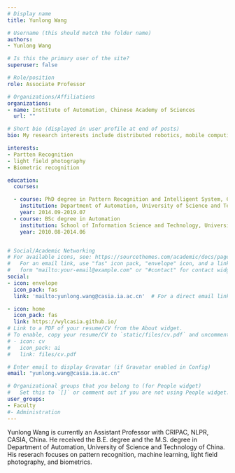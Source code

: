 ```yaml
---
# Display name
title: Yunlong Wang

# Username (this should match the folder name)
authors:
- Yunlong Wang

# Is this the primary user of the site?
superuser: false

# Role/position
role: Associate Professor

# Organizations/Affiliations
organizations:
- name: Institute of Automation, Chinese Academy of Sciences
  url: ""

# Short bio (displayed in user profile at end of posts)
bio: My research interests include distributed robotics, mobile computing and programmable matter.

interests:
- Partten Recognition
- light field photography
- Biometric recognition

education:
  courses:

  - course: PhD degree in Pattern Recognition and Intelligent System, Control Science and Engineering
    institution: Department of Automation, University of Science and Technology of China (USTC)
    year: 2014.09-2019.07
  - course: BSc degree in Automation
    institution: School of Information Science and Technology, University of Science and Technology of China (USTC)
    year: 2010.08-2014.06


# Social/Academic Networking
# For available icons, see: https://sourcethemes.com/academic/docs/page-builder/#icons
#   For an email link, use "fas" icon pack, "envelope" icon, and a link in the
#   form "mailto:your-email@example.com" or "#contact" for contact widget.
social:
- icon: envelope
  icon_pack: fas
  link: 'mailto:yunlong.wang@casia.ia.ac.cn'  # For a direct email link, use "mailto:test@example.org".

- icon: home
  icon_pack: fas
  link: https://wylcasia.github.io/
# Link to a PDF of your resume/CV from the About widget.
# To enable, copy your resume/CV to `static/files/cv.pdf` and uncomment the lines below.
# - icon: cv
#   icon_pack: ai
#   link: files/cv.pdf

# Enter email to display Gravatar (if Gravatar enabled in Config)
email: "yunlong.wang@casia.ia.ac.cn"

# Organizational groups that you belong to (for People widget)
#   Set this to `[]` or comment out if you are not using People widget.
user_groups:
- Faculty
#- Administration
---
```

Yunlong Wang is currently an Assistant Professor with CRIPAC, NLPR, CASIA, China. He received the B.E. degree and the M.S. degree in Department of Automation, University of Science and Technology of China. His reserach focuses on pattern recognition, machine learning, light field photography, and biometrics.
